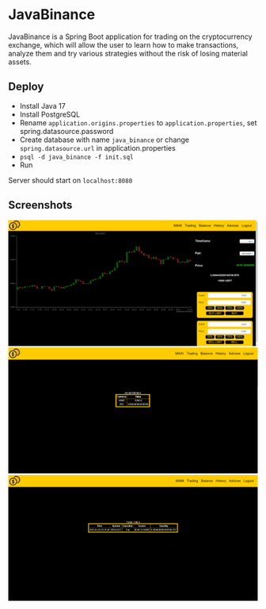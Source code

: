 # JavaBinance

JavaBinance is a Spring Boot application for trading on the cryptocurrency exchange, which will allow the user to learn how to make transactions, analyze them and try various strategies without the risk of losing material assets.

## Deploy
- Install Java 17
- Install PostgreSQL
- Rename `application.origins.properties` to `application.properties`, set spring.datasource.password
- Create database with name `java_binance` or change `spring.datasource.url` in application.properties
- `psql -d java_binance -f init.sql`
- Run

Server should start on `localhost:8080`

## Screenshots

![Trading page](pic1.png)
![Balance page](pic2.png)
![History page](pic3.png)

